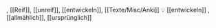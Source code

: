 , [[Reif]], [[unreif]], [[entwickeln]], [[Texte/Misc/Anki]]
💡 [[entwickeln]]
, [[allmählich]], [[ursprünglich]]